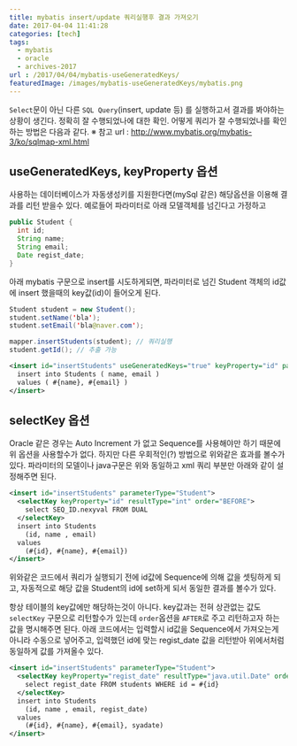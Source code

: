 ```yaml
---
title: mybatis insert/update 쿼리실행후 결과 가져오기
date: 2017-04-04 11:41:28
categories: [tech]
tags:
  - mybatis
  - oracle
  - archives-2017
url : /2017/04/04/mybatis-useGeneratedKeys/
featuredImage: /images/mybatis-useGeneratedKeys/mybatis.png
---
```


`Select`문이 아닌 다른 `SQL Query`(insert, update 등) 를 실행하고서 결과를 봐야하는 상황이 생긴다. 정확히 잘 수행되었나에 대한 확인. 어떻게 쿼리가 잘 수행되었나를 확인하는 방법은 다음과 같다.
※ 참고 url : http://www.mybatis.org/mybatis-3/ko/sqlmap-xml.html

## useGeneratedKeys, keyProperty 옵션
사용하는 데이터베이스가 자동생성키를 지원한다면(mySql 같은) 해당옵션을 이용해 결과를 리턴 받을수 있다.
예로들어 파라미터로 아래 모델객체를 넘긴다고 가정하고
```java
public Student {
  int id;
  String name;
  String email;
  Date regist_date;
}
```
아래 mybatis 구문으로 insert를 시도하게되면, 파라미터로 넘긴 Student 객체의 id값에 insert 했을때의 key값(id)이 들어오게 된다.
```java
Student student = new Student();
student.setName('bla');
student.setEmail('bla@naver.com');

mapper.insertStudents(student); // 쿼리실행
student.getId(); // 추출 가능
```
```xml
<insert id="insertStudents" useGeneratedKeys="true" keyProperty="id" parameterType="Student">
  insert into Students ( name, email )
  values ( #{name}, #{email} )
</insert>
```

## selectKey 옵션
Oracle 같은 경우는 Auto Increment 가 없고 Sequence를 사용해야만 하기 때문에 위 옵션을 사용할수가 없다. 하지만 다른 우회적인(?) 방법으로 위와같은 효과를 볼수가 있다.
파라미터의 모델이나 java구문은 위와 동일하고 xml 쿼리 부분만 아래와 같이 설정해주면 된다.
```xml
<insert id="insertStudents" parameterType="Student">
  <selectKey keyProperty="id" resultType="int" order="BEFORE">
    select SEQ_ID.nexyval FROM DUAL
  </selectKey>
  insert into Students
    (id, name , email)
  values
    (#{id}, #{name}, #{email})
</insert>
```
위와같은 코드에서 쿼리가 실행되기 전에 id값에 Sequence에 의해 값을 셋팅하게 되고, 자동적으로 해당 값을 Student의 id에 set하게 되서 동일한 결과를 볼수가 있다.

항상 테이블의 key값에만 해당하는것이 아니다. key값과는 전혀 상관없는 값도 `selectKey` 구문으로 리턴할수가 있는데 `order`옵션을 `AFTER`로 주고 리턴하고자 하는 값을 명시해주면 된다.
아래 코드에서는 입력할시 id값을 Sequence에서 가져오는게 아니라 수동으로 넣어주고, 입력했던 id에 맞는 regist_date 값을 리턴받아 위에서처럼 동일하게 값를 가져올수 있다.
```xml
<insert id="insertStudents" parameterType="Student">
  <selectKey keyProperty="regist_date" resultType="java.util.Date" order="AFTER">
    select regist_date FROM students WHERE id = #{id}
  </selectKey>
  insert into Students
    (id, name , email, regist_date)
  values
    (#{id}, #{name}, #{email}, syadate)
</insert>
```
